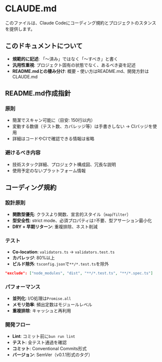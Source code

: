 # CLAUDE.md

このファイルは、Claude Codeにコーディング規約とプロジェクトのスタンスを提供します。

## このドキュメントについて

- **規範的に記述**: 「～済み」ではなく「～すべき」と書く
- **汎用性重視**: プロジェクト固有の状態でなく、あるべき姿を記述
- **README.mdとの棲み分け**: 概要・使い方はREADME.md、開発方針はCLAUDE.md

## README.md作成指針

### 原則

- 簡潔でスキャン可能に（目安: 150行以内）
- 変動する数値（テスト数、カバレッジ等）は手書きしない → CIバッジを使用
- 詳細はコードやCIで確認できる情報は省略

### 避けるべき内容

- 技術スタック詳細、プロジェクト構成図、冗長な説明
- 使用予定のないプラットフォーム情報

## コーディング規約

### 設計原則

- **関数型優先**: クラスより関数、宣言的スタイル（`map`/`filter`）
- **型安全性**: strict mode、必須プロパティは`?`不要、型アサーション最小化
- **DRY + 早期リターン**: 重複排除、ネスト削減

### テスト

- **Co-location**: `validators.ts` → `validators.test.ts`
- **カバレッジ**: 80%以上
- **ビルド除外**: `tsconfig.json`で`**/*.test.ts`を除外

```json
"exclude": ["node_modules", "dist", "**/*.test.ts", "**/*.spec.ts"]
```

### パフォーマンス

- **並列化**: I/O処理は`Promise.all`
- **メモリ効率**: 頻出定数はモジュールレベル
- **重複排除**: キャッシュと再利用

### 開発フロー

- **Lint**: コミット前に`bun run lint`
- **テスト**: 全テスト通過を確認
- **コミット**: Conventional Commits形式
- **バージョン**: SemVer（v0.1.1形式のタグ）
